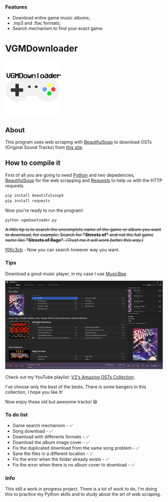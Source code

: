 ### Features

- Download entire game music albums;
-  .mp3 and .flac formats;
- Search mechanism to find your exact game.

# VGMDownloader

![](https://github.com/V2power/vgmdownloader/blob/main/img/logo.png)


## About

This program uses web scraping with  [BeautifulSoap](https://beautiful-soup-4.readthedocs.io/en/latest/) to download OSTs (Original Sound Tracks) from [this site](https://downloads.khinsider.com).

## How to compile it

First of all you are going to need [Python](https://www.python.org/) and two depedencies, [BeautifulSoup](https://pypi.org/project/beautifulsoup4/) for the web scrapping and [Requests](https://docs.python-requests.org/en/latest/user/install/#install) to help us with the HTTP requests.

```python
pip install beautifulsoup4
pip install requests
```

Now you're ready to run the program!

```python
python vgmdownloader.py
```


~~A little tip is to search the uncomplete name of the game or album you want to download, for example:
Search for **"Streets of"** and not the full game name like __"Streets of Rage"__. _(Trust me it will work better this way.)_~~

[f06c3cb](https://github.com/V2power/vgmdownloader/commit/f06c3cbd8e62d78ffb4b2160f5401d2f7a9bcdde) - Now you can search however way you want.

### Tips

Download a good music player, in my case I use [MusicBee](https://www.getmusicbee.com/).

![](https://github.com/V2power/vgmdownloader/blob/main/img/example.png)

Check out my YouTube playlist: [V2's Amazing OSTs Collection](https://www.youtube.com/playlist?list=PLCEnyc2Sz_q6FHjfDSATEsal-UvEjslo_).

I've choose only the best of the bests. There is some bangers in this collection, I hope you like it!

Now enjoy those old but awesome tracks! 😄

### To do list

   - Game search mechanism - ✅
   - Song download - ✅
   - Download with differents formats - ✅
   - Download the album image cover - ✅
   - Fix the duplicated download from the same song problem - ✅
   - Save the files in a different location - ✅
   - Fix the error when the folder already exists - ✅
   - Fix the error when there is no album cover to download - ✅


### Info

This still a work in progress project. There is a lot of work to do, I'm doing this to practice my Python skills and to study about the art of web scraping.